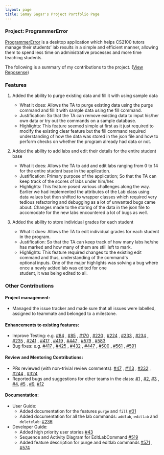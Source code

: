 ```yaml
---
layout: page
title: Samay Sagar's Project Portfolio Page
---
```


### Project: ProgrammerError

[ProgrammerError](https://github.com/AY2122S1-CS2103-F09-3/tp) is a desktop application which helps CS2100 tutors manage
their students’ lab results in a simple and efficient manner, allowing them to spend less time on administrative
processes and more time teaching students.

The following is a summary of my contributions to the
project. ([View Reposense](https://nus-cs2103-ay2122s1.github.io/tp-dashboard/?search=&sort=groupTitle&sortWithin=title&timeframe=commit&mergegroup=&groupSelect=groupByRepos&breakdown=true&checkedFileTypes=docs~functional-code~test-code~other&since=2021-09-17&tabOpen=true&tabType=zoom&tabAuthor=reddevil1313&tabRepo=AY2122S1-CS2103-F09-3%2Ftp%5Bmaster%5D&authorshipIsMergeGroup=false&authorshipFileTypes=docs~functional-code~test-code~other&authorshipIsBinaryFileTypeChecked=false&zA=reddevil1313&zR=AY2122S1-CS2103-F09-3%2Ftp%5Bmaster%5D&zACS=213.68089453967534&zS=2021-09-17&zFS=&zU=2021-11-08&zMG=false&zFTF=commit&zFGS=groupByRepos&zFR=false))

### Features

1. Added the ability to purge existing data and fill it with using sample data

    * What it does: Allows the TA to purge existing data using the purge command and fill it with sample data using the fill
      command.
    * Justification: So that the TA can remove existing data to input his/her own data or try out the commands on a sample
      database.
    * Highlights: This feature seemed simple at first as it just required to modify the existing clear feature but the fill
      command required understanding of how the data was stored in the json file and how to perform checks on whether the
      program already had data or not.

2. Added the ability to add labs and edit their details for the entire student base

    * What it does: Allows the TA to add and edit labs ranging from 0 to 14 for the entire student base in the application.
    * Justification: Primary purpose of the application; So that the TA can keep track of the scores of labs under him/her.
    * Highlights: This feature posed various challenges along the way. Earlier we had implemented the attributes of the Lab
      class using data values but then shifted to wrapper classes which required very tedious refactoring and debugging as a
      lot of unwanted bugs came about. Changes made to the storing of the data in the json file to accomodate for the new
      labs encountered a lot of bugs as well.

3. Added the ability to store individual grades for each student

    * What it does: Allows the TA to edit individual grades for each student in the program.
    * Justification: So that the TA can keep track of how many labs he/she has marked and how many of them are 
      still left to mark.
    * Highlights: This feature required changes to the existing edit command and thus, understanding of the command's  
      optional inputs. One of the major highlights was solving a bug where once a newly added lab was edited for one  
      student, it was being edited to all.

### Other Contributions

#### **Project management**:

* Managed the issue tracker and made sure that all issues were labelled, assigned to teammate and belonged to a
  milestone.

#### **Enhancements to existing features**:

* Improve Testing: e.g. [#84](https://github.com/AY2122S1-CS2103-F09-3/tp/pull/84)
  , [#85](https://github.com/AY2122S1-CS2103-F09-3/tp/pull/85)
  , [#170](https://github.com/AY2122S1-CS2103-F09-3/tp/pull/170)
  , [#220](https://github.com/AY2122S1-CS2103-F09-3/tp/pull/220)
  , [#224](https://github.com/AY2122S1-CS2103-F09-3/tp/pull/224)
  , [#233](https://github.com/AY2122S1-CS2103-F09-3/tp/pull/233)
  , [#234](https://github.com/AY2122S1-CS2103-F09-3/tp/pull/234)
  , [#235](https://github.com/AY2122S1-CS2103-F09-3/tp/pull/235)
  , [#241](https://github.com/AY2122S1-CS2103-F09-3/tp/pull/241)
  , [#417](https://github.com/AY2122S1-CS2103-F09-3/tp/pull/417)
  , [#419](https://github.com/AY2122S1-CS2103-F09-3/tp/pull/419)
  , [#447](https://github.com/AY2122S1-CS2103-F09-3/tp/pull/447)
  , [#579](https://github.com/AY2122S1-CS2103-F09-3/tp/pull/579)
  , [#583](https://github.com/AY2122S1-CS2103-F09-3/tp/pull/583)
* Bug fixes: e.g. [#417](https://github.com/AY2122S1-CS2103-F09-3/tp/pull/417)
  , [#425](https://github.com/AY2122S1-CS2103-F09-3/tp/pull/425)
  , [#432](https://github.com/AY2122S1-CS2103-F09-3/tp/pull/432)
  , [#447](https://github.com/AY2122S1-CS2103-F09-3/tp/pull/447)
  , [#500](https://github.com/AY2122S1-CS2103-F09-3/tp/pull/500)
  , [#561](https://github.com/AY2122S1-CS2103-F09-3/tp/pull/561)
  , [#591](https://github.com/AY2122S1-CS2103-F09-3/tp/pull/591)

#### **Review and Mentoring Contributions**:

* PRs reviewed (with non-trivial review comments): [#47](https://github.com/AY2122S1-CS2103-F09-3/tp/pull/47)
  , [#113](https://github.com/AY2122S1-CS2103-F09-3/tp/pull/113)
  , [#232](https://github.com/AY2122S1-CS2103-F09-3/tp/pull/232)
  , [#244](https://github.com/AY2122S1-CS2103-F09-3/tp/pull/244)
  , [#324](https://github.com/AY2122S1-CS2103-F09-3/tp/pull/324)
*   Reported bugs and suggestions for other teams in the class: [#1](https://github.com/reddevil1313/ped/issues/1)
  , [#2](https://github.com/reddevil1313/ped/issues/2), [#3](https://github.com/reddevil1313/ped/issues/3)
  , [#4](https://github.com/reddevil1313/ped/issues/4), [#5](https://github.com/reddevil1313/ped/issues/5)
  , [#9](https://github.com/reddevil1313/ped/issues/9), [#12](https://github.com/reddevil1313/ped/issues/12)

#### **Documentation**:

* User Guide:
    * Added documentation for the features `purge`
          and `fill` [#31](https://github.com/AY2122S1-CS2103-F09-3/tp/pull/31)
    * Added documentation for all the lab commands: `addlab`, `editlab` and `deletelab`:
          [#236](https://github.com/AY2122S1-CS2103-F09-3/tp/pull/236)
* Developer Guide:
    * Added high priority user stories [#43](https://github.com/AY2122S1-CS2103-F09-3/tp/pull/43)
    * Sequence and Activity Diagram for EditLabCommand [#519](https://github.com/AY2122S1-CS2103-F09-3/tp/pull/519)
    * Added feature description for purge and editlab commands 
          [#571](https://github.com/AY2122S1-CS2103-F09-3/tp/pull/571)
          , [#574](https://github.com/AY2122S1-CS2103-F09-3/tp/pull/574)

